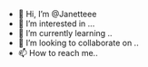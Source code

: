  - 👋 Hi, I’m @Janetteee
- 👀 I’m interested in ...
- 🌱 I’m currently learning .. 
- 💞️ I’m looking to collaborate on .. 
- 📫 How to reach me..
 
 
